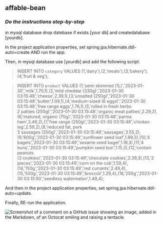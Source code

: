 ## affable-bean

### _Do the instructions step-by-step_

in mysql database drop datebase if exists [your db] and createdatabase [yourdb].

In the project application properties, set spring.jpa.hibernate.ddl-auto=create AND run the app.

Then, in mysql database use [yourdb] and add the following script:

> INSERT INTO `category` VALUES (1,'dairy'),(2,'meats'),(3,'bakery'),(4,'fruit & veg');

> INSERT INTO `product` VALUES (1,'semi skimmed (1L)','2023-01-30','milk',1.70,1),(2,'mild cheddar (330g)','2023-01-30 03:15:48','cheese',2.39,1),(3,'unsalted (250g)','2023-01-30 03:15:48','butter',1.09,1),(4,'medium-sized (6 eggs)','2023-01-30 03:15:48','free range eggs',1.76,1),(5,'rolled in fresh herbs<br>2 patties (250g)','2023-01-30 03:15:48','organic meat patties',2.29,2),(6,'matured, organic (70g)','2023-01-30 03:15:48','parma ham',3.49,2),(7,'free range (250g)','2023-01-30 03:15:48','chicken leg',2.59,2),(8,'reduced fat, pork<br>3 sausages (350g)','2023-01-30 03:15:49','sausages',3.55,2),(9,'600g','2023-01-30 03:15:49','sunflower seed loaf',1.89,3),(10,'4 bagels','2023-01-30 03:15:49','sesame seed bagel',1.19,3),(11,'4 buns','2023-01-30 03:15:49','pumpkin seed bun',1.15,3),(12,'contain peanuts<br>(3 cookies)','2023-01-30 03:15:49','chocolate cookies',2.39,3),(13,'2 pieces','2023-01-30 03:15:49','corn on the cob',1.59,4),(14,'150g','2023-01-30 03:15:49','red currants',2.49,4),(15,'500g','2023-01-30 03:15:49','broccoli',1.29,4),(16,'250g','2023-01-30 03:15:50','seedless watermelon',1.49,4);

And then in the project application properties, set spring.jpa.hibernate.ddl-auto=update.

Finally, RE-run the application.

![Screenshot of a comment on a GitHub issue showing an image, added in the Markdown, of an Octocat smiling and raising a tentacle.](https://myoctocat.com/assets/images/base-octocat.svg)
